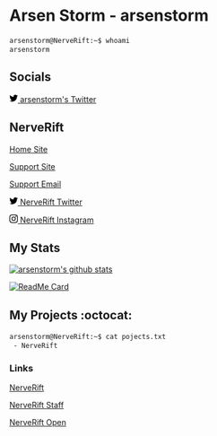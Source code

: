 # Arsen Storm - arsenstorm

```console
arsenstorm@NerveRift:~$ whoami
arsenstorm
```

## Socials
<img src="./content/twitter.svg" width="15" height="15">[ arsenstorm's Twitter](https://twitter.com/arsenstorm)

## NerveRift
[Home Site](https://nerverift.com)

[Support Site](https://support.nerverift.com)

[Support Email](mailto:support@nerverift.com)

<img src="./content/twitter.svg" width="15" height="15">[ NerveRift Twitter](https://twitter.com/nerverift)

<img src="./content/instagram.svg" width="15" height="15">[ NerveRift Instagram](https://instagram.com/nerverift)

## My Stats
<a href="https://github.com/arsenstorm" target="_blank">
  <img src="https://github-readme-stats.vercel.app/api?username=arsenstorm&count_private=true&show_icons=true&hide_border=true&hide_title=true&theme=tokyonight" alt="arsenstorm's github stats" />
</a>

[![ReadMe Card](https://github-readme-stats.vercel.app/api/pin/?username=arsenstorm&repo=badwindows&hide_border=true&theme=tokyonight)](https://github.com/arsenstorm/BadWindows)

## My Projects :octocat:

```console
arsenstorm@NerveRift:~$ cat pojects.txt
 - NerveRift
```

### Links

[NerveRift](https://github.com/NerveRift)

[NerveRift Staff](https://github.com/NerveRiftStaff)

[NerveRift Open](https://github.com/NerveRiftOpen)

